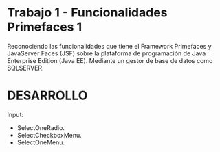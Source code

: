 # Trabajo 1 - Funcionalidades Primefaces 1

Reconociendo las funcionalidades que tiene el Framework Primefaces y JavaServer Faces (JSF) sobre la plataforma de programación de Java Enterprise Edition (Java EE). Mediante un gestor de base de datos como SQLSERVER.

# DESARROLLO

Input:

- SelectOneRadio. 
- SelectCheckboxMenu. 
- SelectOneMenu.

